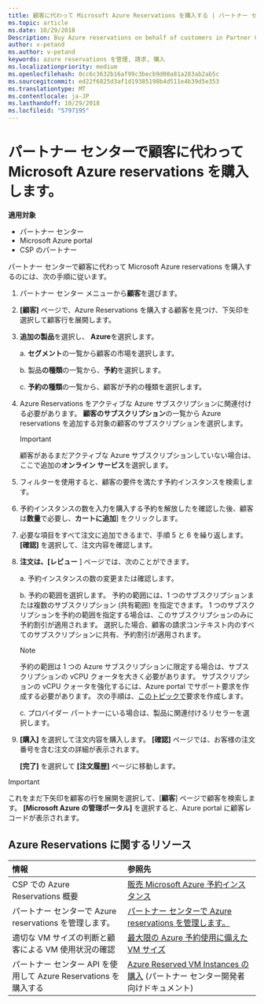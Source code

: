 ```yaml
---
title: 顧客に代わって Microsoft Azure Reservations を購入する | パートナー センター
ms.topic: article
ms.date: 10/29/2018
Description: Buy Azure reservations on behalf of customers in Partner Center.
author: v-petand
ms.author: v-petand
keywords: azure reservations を管理, 請求, 購入
ms.localizationpriority: medium
ms.openlocfilehash: 0cc6c3632b16af99c3becb9d00a81a283ab2ab5c
ms.sourcegitcommit: ed22f6825d3af1d19385198b4d511e4b39d5e353
ms.translationtype: MT
ms.contentlocale: ja-JP
ms.lasthandoff: 10/29/2018
ms.locfileid: "5797195"
---
```

# <a name="buy-microsoft-azure-reservations-on-behalf-of-your-customers-in-partner-center"></a>パートナー センターで顧客に代わって Microsoft Azure reservations を購入します。 

**適用対象**

-  パートナー センター
-  Microsoft Azure portal
-  CSP のパートナー

パートナー センターで顧客に代わって Microsoft Azure reservations を購入するのには、次の手順に従います。

1. パートナー センター メニューから**顧客**を選びます。  

2. **[顧客]** ページで、Azure Reservations を購入する顧客を見つけ、下矢印を選択して顧客行を展開します。  

3. **追加の製品**を選択し、 **Azure**を選択します。 

    a.  **セグメント**の一覧から顧客の市場を選択します。

    b.  製品**の種類**の一覧から、**予約**を選択します。

    c. **予約の種類**の一覧から、顧客が予約の種類を選択します。

4. Azure Reservations をアクティブな Azure サブスクリプションに関連付ける必要があります。 **顧客のサブスクリプション**の一覧から Azure reservations を追加する対象の顧客のサブスクリプションを選択します。 

    >[!IMPORTANT] 
    >顧客があるまだアクティブな Azure サブスクリプションしていない場合は、ここで追加の**オンライン サービス**を選択します。 

5. フィルターを使用すると、顧客の要件を満たす予約インスタンスを検索します。  

6. 予約インスタンスの数を入力を購入する予約を解放したを確認した後、顧客は**数量**で必要し、**カートに追加**] をクリックします。  

7. 必要な項目をすべて注文に追加できるまで、手順 5 と 6 を繰り返します。 **[確認]** を選択して、注文内容を確認します。  

8. **注文は、[レビュー** ] ページでは、次のことができます。 

    a.  予約インスタンスの数の変更または確認します。

    b.  予約の範囲を選択します。 予約の範囲には、1 つのサブスクリプションまたは複数のサブスクリプション (共有範囲) を指定できます。 1 つのサブスクリプションを予約の範囲を指定する場合は、このサブスクリプションのみに予約割引が適用されます。 選択した場合、顧客の請求コンテキスト内のすべてのサブスクリプションに共有、予約割引が適用されます。 

     >[!NOTE]
    >予約の範囲は 1 つの Azure サブスクリプションに限定する場合は、サブスクリプションの vCPU クォータを大きく必要があります。 サブスクリプションの vCPU クォータを強化するには、Azure portal でサポート要求を作成する必要があります。 次の手順は、[このトピックで](https://docs.microsoft.com/azure/azure-supportability/resource-manager-core-quotas-request)要求を作成します。    

    c. プロバイダー パートナーにいる場合は、製品に関連付けるリセラーを選択します。

9. **[購入]** を選択して注文内容を購入します。 **[確認]** ページでは、お客様の注文番号を含む注文の詳細が表示されます。    
     
     **[完了]** を選択して **[注文履歴]** ページに移動します。 

>[!IMPORTANT]
>これをまだ下矢印を顧客の行を展開を選択して、[**顧客**] ページで顧客を検索します。 **[Microsoft Azure の管理ポータル]** を選択すると、Azure portal に顧客レコードが表示されます。

## <a name="azure-reservations-resources"></a>Azure Reservations に関するリソース
|**情報**   |**参照先**    |
|:-----------------------------|:-----------------|
|CSP での Azure Reservations 概要  | [販売 Microsoft Azure 予約インスタンス](azure-reservations.md) |
|パートナー センターで Azure reservations を管理します。 | [パートナー センターで Azure reservations を管理します。](azure-reservations-manage.md)
|適切な VM サイズの判断と顧客による VM 使用状況の確認   |[最大限の Azure 予約使用に備えた VM サイズ](azure-usage.md)   |
|パートナー センター API を使用して Azure Reservations を購入する | [Azure Reserved VM Instances の購入](https://docs.microsoft.com/partner-center/develop/purchase-azure-reservations) (パートナー センター開発者向けドキュメント)

 


 
